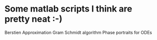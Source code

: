 # Some matlab scripts I think are pretty neat :-)
Berstien Approximation
Gram Schmidt algorithm
Phase portraits for ODEs
